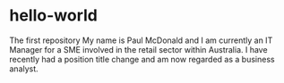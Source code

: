 # hello-world
The first repository
My name is Paul McDonald and I am currently an IT Manager for a SME involved in the retail sector within Australia.
I have recently had a position title change and am now regarded as a business analyst.
